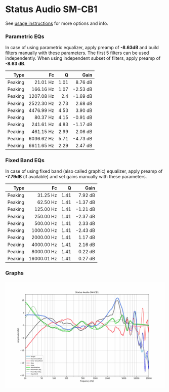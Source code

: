# Status Audio SM-CB1
See [usage instructions](https://github.com/jaakkopasanen/AutoEq#usage) for more options and info.

### Parametric EQs
In case of using parametric equalizer, apply preamp of **-8.63dB** and build filters manually
with these parameters. The first 5 filters can be used independently.
When using independent subset of filters, apply preamp of **-8.63 dB**.

| Type    | Fc         |    Q | Gain     |
|--------:|-----------:|-----:|---------:|
| Peaking | 21.01 Hz   | 1.01 | 8.76 dB  |
| Peaking | 166.16 Hz  | 1.07 | -2.53 dB |
| Peaking | 1207.08 Hz | 2.4  | -1.69 dB |
| Peaking | 2522.30 Hz | 2.73 | 2.68 dB  |
| Peaking | 4476.99 Hz | 4.53 | 3.90 dB  |
| Peaking | 80.37 Hz   | 4.15 | -0.91 dB |
| Peaking | 241.61 Hz  | 4.83 | -1.17 dB |
| Peaking | 461.15 Hz  | 2.99 | 2.06 dB  |
| Peaking | 6036.62 Hz | 5.71 | -4.73 dB |
| Peaking | 6611.65 Hz | 2.29 | 2.47 dB  |

### Fixed Band EQs
In case of using fixed band (also called graphic) equalizer, apply preamp of **-7.79dB**
(if available) and set gains manually with these parameters.

| Type    | Fc          |    Q | Gain     |
|--------:|------------:|-----:|---------:|
| Peaking | 31.25 Hz    | 1.41 | 7.92 dB  |
| Peaking | 62.50 Hz    | 1.41 | -1.37 dB |
| Peaking | 125.00 Hz   | 1.41 | -1.21 dB |
| Peaking | 250.00 Hz   | 1.41 | -2.37 dB |
| Peaking | 500.00 Hz   | 1.41 | 2.33 dB  |
| Peaking | 1000.00 Hz  | 1.41 | -2.43 dB |
| Peaking | 2000.00 Hz  | 1.41 | 1.17 dB  |
| Peaking | 4000.00 Hz  | 1.41 | 2.16 dB  |
| Peaking | 8000.00 Hz  | 1.41 | 0.22 dB  |
| Peaking | 16000.01 Hz | 1.41 | 0.27 dB  |

### Graphs
![](./Status%20Audio%20SM-CB1.png)